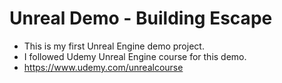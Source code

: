 # Unreal Demo - Building Escape

- This is my first Unreal Engine demo project.
- I followed Udemy Unreal Engine course for this demo.
- https://www.udemy.com/unrealcourse
